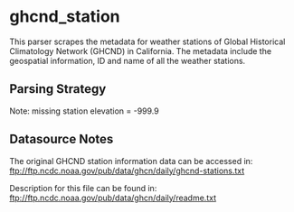 # ghcnd_station

This parser scrapes the metadata for weather stations of Global Historical Climatology Network (GHCND) in California. The metadata include the geospatial information, ID and name of all the weather stations.

## Parsing Strategy
Note: missing station elevation = -999.9

## Datasource Notes

The original GHCND station information data can be accessed in:
ftp://ftp.ncdc.noaa.gov/pub/data/ghcn/daily/ghcnd-stations.txt

Description for this file can be found in:
ftp://ftp.ncdc.noaa.gov/pub/data/ghcn/daily/readme.txt
